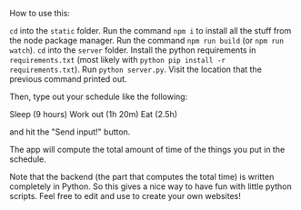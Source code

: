 How to use this:

`cd` into the `static` folder.
Run the command `npm i` to install all the stuff from the node package manager.
Run the command `npm run build` (or `npm run watch`).
`cd` into the `server` folder.
Install the python requirements in `requirements.txt` (most likely with `python pip install -r requirements.txt`).
Run `python server.py`.
Visit the location that the previous command printed out.

Then, type out your schedule like the following:

Sleep (9 hours)
Work out (1h 20m)
Eat (2.5h)

and hit the "Send input!" button.

The app will compute the total amount of time of the things you put in the schedule.

Note that the backend (the part that computes the total time) is written completely in Python.
So this gives a nice way to have fun with little python scripts.
Feel free to edit and use to create your own websites!
